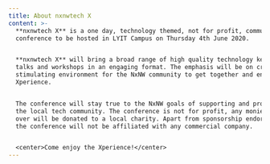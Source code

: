 ```yaml
---
title: About nxnwtech X
content: >-
  **nxnwtech X** is a one day, technology themed, not for profit, community
  conference to be hosted in LYIT Campus on Thursday 4th June 2020.


  **nxnwtech X** will bring a broad range of high quality technology keynotes,
  talks and workshops in an engaging format. The emphasis will be on creating a
  stimulating environment for the NxNW community to get together and enjoy the
  Xperience.


  The conference will stay true to the NxNW goals of supporting and promoting
  the local tech community. The conference is not for profit, any monies left
  over will be donated to a local charity. Apart from sponsorship endorsements,
  the conference will not be affiliated with any commercial company. 


  <center>Come enjoy the Xperience!</center>
---
```


